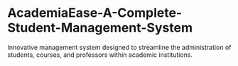 # AcademiaEase-A-Complete-Student-Management-System
Innovative management system designed to streamline the administration of students, courses, and professors within academic institutions.
